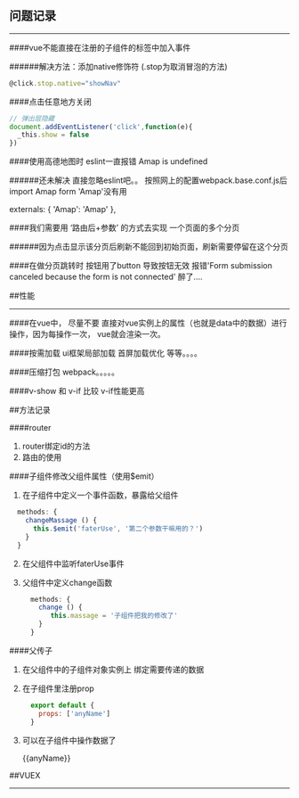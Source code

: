 ## 问题记录

---

####vue不能直接在注册的子组件的标签中加入事件

######解决方法：添加native修饰符 (.stop为取消冒泡的方法)

```javascript
@click.stop.native="showNav"
```

####点击任意地方关闭

```javascript
// 弹出层隐藏
document.addEventListener('click',function(e){
  _this.show = false
})
```

####使用高德地图时 eslint一直报错 Amap is undefined

######还未解决 直接忽略eslint吧。。 按照网上的配置webpack.base.conf.js后import Amap form 'Amap'没有用

  externals: {
    'Amap': 'Amap'
  },

####我们需要用 ‘路由后+参数’ 的方式去实现 一个页面的多个分页

######因为点击显示该分页后刷新不能回到初始页面，刷新需要停留在这个分页

####在做分页跳转时 按钮用了button 导致按钮无效 报错'Form submission canceled because the form is not connected'  醉了....





##性能

---

####在vue中， 尽量不要 直接对vue实例上的属性（也就是data中的数据）进行操作，因为每操作一次， vue就会渲染一次。

####按需加载 ui框架局部加载 首屏加载优化 等等。。。。

####压缩打包 webpack。。。。。

####v-show 和 v-if 比较 v-if性能更高

##方法记录

####router

1. router绑定id的方法
2. 路由的使用

####子组件修改父组件属性（使用$emit）

1. 在子组件中定义一个事件函数，暴露给父组件

  ```javascript
    methods: {
      changeMassage () {
        this.$emit('faterUse', '第二个参数干嘛用的？')
      }
    }
  ```

2. 在父组件中监听faterUse事件

    <div @faterUse="change($emit)"></div>

3. 父组件中定义change函数

    ```javascript
      methods: {
        change () {
           this.massage = '子组件把我的修改了'
        }
      }
    ```

####父传子

1. 在父组件中的子组件对象实例上 绑定需要传递的数据

    <child :anyName="this.data"></child>

2. 在子组件里注册prop

    ```javascript
      export default {
        props: ['anyName']
      }
    ```

3. 可以在子组件中操作数据了

    {{anyName}}


##VUEX

---
